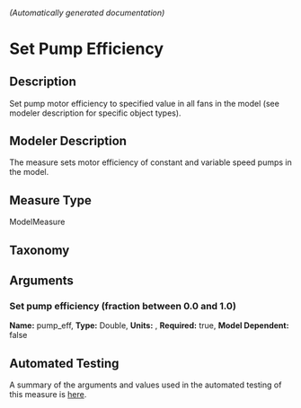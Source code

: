 

###### (Automatically generated documentation)

# Set Pump Efficiency 

## Description
Set pump motor efficiency to specified value in all fans in the model (see modeler description for specific object types).

## Modeler Description
The measure sets motor efficiency of constant and variable speed pumps in the model.

## Measure Type
ModelMeasure

## Taxonomy


## Arguments


### Set pump efficiency (fraction between 0.0 and 1.0)

**Name:** pump_eff,
**Type:** Double,
**Units:** ,
**Required:** true,
**Model Dependent:** false






## Automated Testing
A summary of the arguments and values used in the automated testing of this measure is [here](./tests/README.md).
